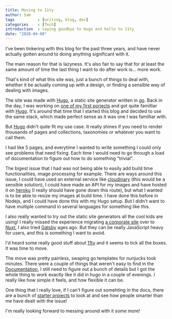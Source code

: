```yaml
---
title: Moving to 11ty
author: Sam
tags          : [writing, blog, dev]
categories    : [Tech]
introduction  : saying goodbye to Hugo and hello to 11ty
date: "2020-04-08"
---
```


I've been tinkering with this blog for the past three years, and have never actually gotten around to doing anything significant with it.

The main reason for that is lazyness. It's also fair to say that for at least the same amount of time the last thing I want to do after work is... more work.

That's kind of what this site was, just a bunch of things to deal with, whether it be actually coming up with a design, or finding a sensible way of dealing with images.

The site was made with [Hugo](https:gohugo.io), a static site generator written in [go](https://golang.org). Back in the day, I was working on [one of my first porjects](https://kreuzwerker.de/en/case/audible-cms) and got quite familliar with [Hugo](https:gohugo.io). It's around that time that I started this blog and decided to use the same stack, which made perfect sense as it was one I was familliar with.

But [Hugo](https:gohugo.io) didn't quite fit my use case. It really shines if you need to render thousands of pages and collections, taxonomies or whatever you want to call them. 

I had like 5 pages, and everytime I wanted to write something I could only see problems that need fixing. Each time I would need to go through a load of documentation to figure out how to do something "trivial".

The bigest issue that I had was not being able to easily add build time functionalities, image processing for example. There are ways around this issue, I could have used an external service like [cloudinary](https://cloudinary.com) (this would be a sensible solution), I could have made an API for my images and have hosted it on [heroku](https://www.heroku.com/) (I really should have gone down this route), but what I wanted is to be able to resize my images at build time. I have done this before in Nodejs, and I could have done this with my Hugo setup. But I didn't want to have multiple command in several languages for something like this.

I also really wanted to try out the static site generators all the cool kids are using!
I really missed the experience migrating [a corporate site](https://kreuzwerker.de/en/post/relaunch-with-nuxt) over to [Nuxt](https://nuxtjs.org/), I also tried [Gatsby](https://www.gatsbyjs.org/) ages ago. But they can be really JavaScript heavy for users, and this is something I want to avoid. 

I'd heard some really good stuff about [11ty](https://www.11ty.dev/) and it seems to tick all the boxes. It was time to move.

The move was pretty painless, swaping go templates for nunjucks took minutes. There were a couple of things that weren't easy to find in the [Documentation](https://www.11ty.dev/docs/), I still need to figure out a bunch of details but I got the whole thing to work exactly like it did in hugo in a couple of evenings. I really like how simple it feels, and how flexible it can be. 

One thing that I really love, if I can't figure out somehting in the docs, there are a bunch of [starter projects](https://www.11ty.dev/docs/starter/) to look at and see how people smarter than me have dealt with the issue!

I'm really looking forward to messing around with it some more!
